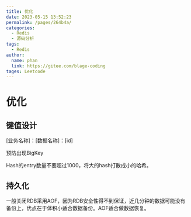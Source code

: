```yaml
---
title: 优化
date: 2023-05-15 13:52:23
permalink: /pages/264b4a/
categories: 
  - Redis
  - 源码分析
tags: 
  - Redis
author: 
  name: phan
  link: https://gitee.com/blage-coding
tages: Leetcode
---
```

# 优化

## 键值设计

[业务名称\]：[数据名称]：[id]

预防出现BigKey

Hash的entry数量不要超过1000，将大的hash打散成小的哈希。

## 持久化

一般关闭RDB采用AOF，因为RDB安全性得不到保证，近几分钟的数据可能没有备份上，优点在于体积小适合数据备份。AOF适合做数据恢复。
